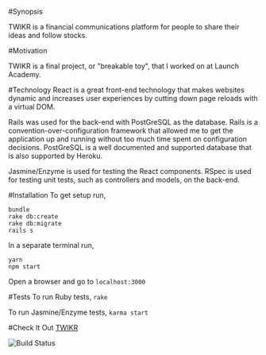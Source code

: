 #Synopsis

TWIKR is a financial communications platform for people to share their ideas and follow stocks.

#Motivation

TWIKR is a final project, or "breakable toy", that I worked on at Launch Academy.

#Technology
React is a great front-end technology that makes websites dynamic and increases user experiences by cutting down page reloads with a virtual DOM.

Rails was used for the back-end with PostGreSQL as the database. Rails is a convention-over-configuration framework that allowed me to get the application up and running without too much time spent on configuration decisions. PostGreSQL is a well documented and supported database that is also supported by Heroku.

Jasmine/Enzyme is used for testing the React components. RSpec is used for testing unit tests, such as controllers and models, on the back-end.

#Installation
To get setup run,
```
bundle
rake db:create
rake db:migrate
rails s
```

In a separate terminal run,
```
yarn
npm start
```

Open a browser and go to `localhost:3000`

#Tests
To run Ruby tests,
```rake```

To run Jasmine/Enzyme tests,
```karma start```

#Check It Out
[TWIKR](https://twikr.herokuapp.com)

![Build Status](https://codeship.com/projects/ec276130-4de1-0135-1fe3-72fd8360efb5/status?branch=master)
